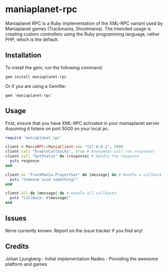 maniaplanet-rpc
======

Maniaplanet RPC is a Ruby implementation of the XML-RPC variant used by Maniaplanet games (Trackmania, Shootmania).
The intended usage is creating custom controllers using the Ruby programming language, rather PHP, which is the default.

Installation
------------

To install the gem, run the following command:
```
gem install maniaplanet-rpc
```
Or if you are using a Gemfile:
```
gem 'maniaplanet-rpc'
```
Usage
-----

First, ensure that you have XML-RPC activated in your maniaplanet server. Assuming it listens on port 5000 on your local pc:
```ruby
require 'maniaplanet_rpc'

client = ManiaRPC::ManiaClient.new "127.0.0.1", 5000
client.call "EnableCallbacks", true # Anonymous call (no response)
client.call "GetStatus" do |response| # Handle the response
  puts response
end

client.on "TrackMania.PlayerChat" do |message| do # Handle a callback
  puts "Someone said something!"
end

client.all do |message| do # Handle all callbacks
  puts "Callback: #{message}"
end
```

Issues
------

None currently known. Report on the issue tracker if you find any!

Credits
-------

Johan Ljungberg - Initial implementation
Nadeo - Providing the awesome platform and games